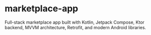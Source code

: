 # marketplace-app
Full-stack marketplace app built with Kotlin, Jetpack Compose, Ktor backend, MVVM architecture, Retrofit, and modern Android libraries.
